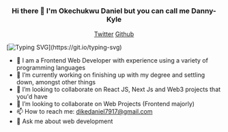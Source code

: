 <h3 align="center"> Hi there 👋 I'm Okechukwu Daniel but you can call me Danny-Kyle </h3>

<p align="center">
  <a href="https://twitter.com/d_kyle616">Twitter</a>
  <a href="https://github.com/Danny-Kyle">Github</a>
</p>

[![Typing SVG](https://readme-typing-svg.herokuapp.com?font=comfortaa&color=016EEA&size=24&width=600&lines=Welcome+to+my+github;I+am+a+Frontend+Developer,;and+Aspiring+Web-3+and+Blockchain+Developer.;Nice+to+meet+you!...)](https://git.io/typing-svg)

- 🔭  I am a Frontend Web Developer with experience using a variety of programming languages
- 🔭 I’m currently working on finishing up with my degree and settling down, amongst other things
- 👯 I’m looking to collaborate on React JS, Next Js and Web3 projects that you'd have
- 👯 I’m looking to collaborate on Web Projects (Frontend majorly)
- 📫 How to reach me: dikedaniel7917@gmail.com
- 💬 Ask me about web development

<!--
**Danny-Kyle/Danny-Kyle** is a ✨ _special_ ✨ repository because its `README.md` (this file) appears on your GitHub profile.

Here are some ideas to get you started:

<a href="https://sarahdayan.dev/">Website</a> •
  <a href="https://frontstuff.io/">Blog</a> •

- 🔭 I’m currently working on ...
- 🌱 I’m currently learning ...
- 👯 I’m looking to collaborate on ...
- 🤔 I’m looking for help with ...
- 💬 Ask me about ...
- 📫 How to reach me: ...
- 😄 Pronouns: ...
- ⚡ Fun fact: ...
-->
